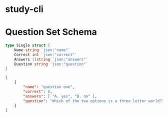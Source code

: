 # study-cli

# Question Set Schema
```go
type Single struct {
	Name string `json:"name"`
	Correct int `json:"correct"`
	Answers []string `json:"answers"`
	Question string `json:"question"`
}
```

```json
[
	{
		"name": "question one",
		"correct": 0,
		"answers": [ "A. yes", "B. no" ],
		"question": "Which of the two options is a three letter world?",
	}
]
```
